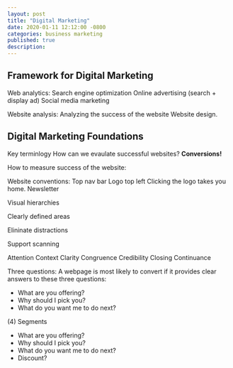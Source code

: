 ```yaml
---
layout: post
title: "Digital Marketing"
date: 2020-01-11 12:12:00 -0800
categories: business marketing
published: true
description:
---
```


## Framework for Digital Marketing

Web analytics:
Search engine optimization
Online advertising (search + display ad)
Social media marketing

Website analysis:
Analyzing the success of the website
Website design.

## Digital Marketing Foundations
Key terminlogy
How can we evaulate successful websites? **Conversions!**


How to measure success of the website:

Website conventions:
	Top nav bar
	Logo top left
	Clicking the logo takes you home.
	Newsletter

Visual hierarchies


Clearly defined areas


Elininate distractions


Support scanning




Attention
Context
Clarity
Congruence
Credibility
Closing
Continuance

Three questions:
A webpage is most likely to convert if it provides clear answers to these three questions:
  * What are you offering?
  * Why should I pick you?
  * What do you want me to do next?


(4) Segments

* What are you offering?
* Why should I pick you?
* What do you want me to do next?
* Discount?
